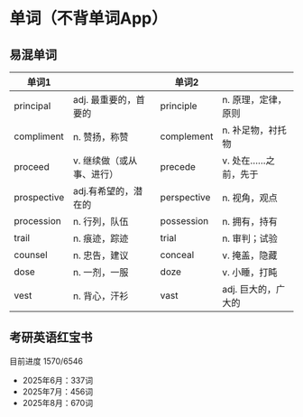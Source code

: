 # 单词（不背单词App）
## 易混单词

| 单词1         |                | 单词2         |              |
| ----------- | -------------- | ----------- | ------------ |
| principal   | adj. 最重要的，首要的  | principle   | n. 原理，定律，原则  |
| compliment  | n. 赞扬，称赞       | complement  | n. 补足物，衬托物   |
| proceed     | v. 继续做（或从事、进行） | precede     | v. 处在……之前，先于 |
| prospective | adj.有希望的，潜在的   | perspective | n. 视角，观点     |
| procession  | n. 行列，队伍       | possession  | n. 拥有，持有     |
| trail       | n. 痕迹，踪迹       | trial       | n. 审判；试验     |
| counsel     | n. 忠告，建议       | conceal     | v. 掩盖，隐藏     |
| dose        | n. 一剂，一服       | doze        | v. 小睡，打盹     |
| vest        | n. 背心，汗衫       | vast        | adj. 巨大的，广大的 |
## 考研英语红宝书
目前进度 1570/6546
- 2025年6月：337词
- 2025年7月：456词
- 2025年8月：670词 



